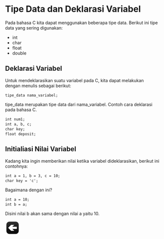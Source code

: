 # Tipe Data dan Deklarasi Variabel

Pada bahasa C kita dapat menggunakan beberapa tipe data. Berikut ini tipe data yang sering digunakan:

* int
* char
* float
* double


## Deklarasi Variabel

Untuk mendeklarasikan suatu variabel pada C, kita dapat melakukan dengan menulis sebagai berikut:

    tipe_data nama_variabel;
    
tipe_data merupakan tipe data dari nama_variabel.
Contoh cara deklarasi pada bahasa C.

    int num1;
    int a, b, c;
    char key;
    float deposit;
    

## Initialiasi Nilai Variabel

Kadang kita ingin memberikan nilai ketika variabel dideklarasikan, berikut ini contohnya:

    int a = 1, b = 3, c = 10;
    char key = 'c';
    
Bagaimana dengan ini?

    int a = 10;
    int b = a;
    
Disini nilai b akan sama dengan nilai a yaitu 10.

[![Kembali ke menu utama](images/back.png "Kembali menu utama")](/README.md)